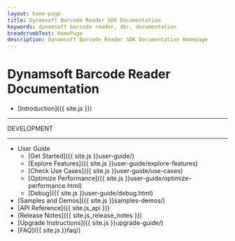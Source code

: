 ```yaml
---
layout: home-page
title: Dynamsoft Barcode Reader SDK Documentation
keywords: dynamsoft barcode reader, dbr, documentation
breadcrumbText: HomePage
description: Dynamsoft Barcode Reader SDK Documentation Homepage
---
```


# Dynamsoft Barcode Reader Documentation

* [Introduction]({{ site.js }})

<hr>
DEVELOPMENT
<hr>

* User Guide
  * [Get Started]({{ site.js }}user-guide/)
  * [Explore Features]({{ site.js }}user-guide/explore-features)
  * [Check Use Cases]({{ site.js }}user-guide/use-cases)
  * [Optimize Performance]({{ site.js }}user-guide/optimize-performance.html)
  * [Debug]({{ site.js }}user-guide/debug.html)
* [Samples and Demos]({{ site.js }}samples-demos/)
* [API Reference]({{ site.js_api }})
* [Release Notes]({{ site.js_release_notes }})
* [Upgrade Instructions]({{ site.js }}upgrade-guide/)
* [FAQ]({{ site.js }}faq/)
